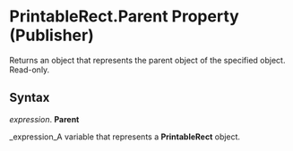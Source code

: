 
# PrintableRect.Parent Property (Publisher)

Returns an object that represents the parent object of the specified object. Read-only.


## Syntax

 _expression_. **Parent**

 _expression_A variable that represents a  **PrintableRect** object.

